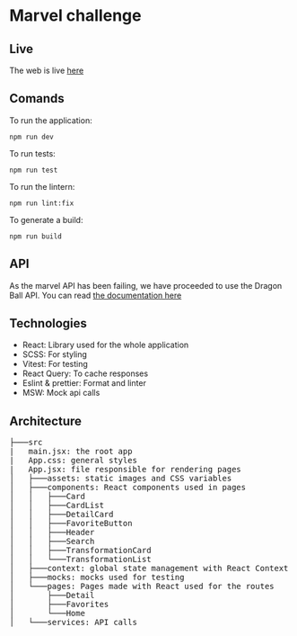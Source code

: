 # Marvel challenge

## Live
The web is live [here]()

## Comands
To run the application:
```console
npm run dev
```

To run tests:
```console
npm run test
```

To run the lintern:
```console
npm run lint:fix
```

To generate a build:
```console
npm run build
```

## API
As the marvel API has been failing, we have proceeded to use the Dragon Ball API. You can read [the documentation here](https://web.dragonball-api.com/documentation)

## Technologies
- React: Library used for the whole application
- SCSS: For styling
- Vitest: For testing
- React Query: To cache responses
- Eslint & prettier: Format and linter
- MSW: Mock api calls

## Architecture
<pre>
├───src
|   main.jsx: the root app
|   App.css: general styles
|   App.jsx: file responsible for rendering pages
│   ├───assets: static images and CSS variables
│   ├───components: React components used in pages
│   │   ├───Card
│   │   ├───CardList
│   │   ├───DetailCard
│   │   ├───FavoriteButton
│   │   ├───Header
│   │   ├───Search
│   │   ├───TransformationCard
│   │   └───TransformationList
│   ├───context: global state management with React Context API
│   ├───mocks: mocks used for testing
│   └───pages: Pages made with React used for the routes
│       ├───Detail
│       ├───Favorites
│       └───Home
│   └───services: API calls
</pre>
